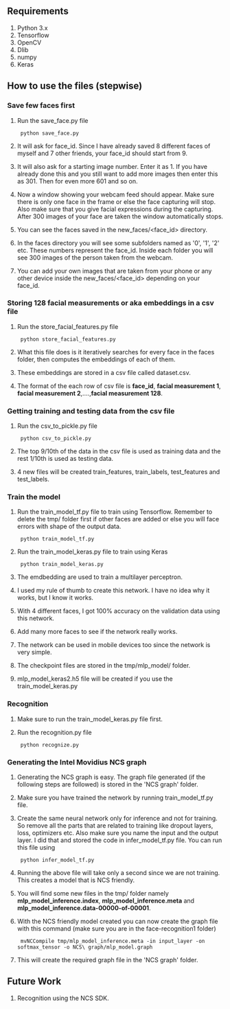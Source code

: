 ## Requirements
1. Python 3.x
2. Tensorflow
3. OpenCV
4. Dlib
5. numpy
6. Keras

## How to use the files (stepwise)

### Save few faces first

1. Run the save_face.py file

		python save_face.py

2. It will ask for face_id. Since I have already saved 8 different faces of myself and 7 other friends, your face_id should start from 9.
3. It will also ask for a starting image number. Enter it as 1. If you have already done this and you still want to add more images then enter this as 301. Then for even more 601 and so on.
4. Now a window showing your webcam feed should appear. Make sure there is only one face in the frame or else the face capturing will stop. Also make sure that you give facial expressions during the capturing. After 300 images of your face are taken the window automatically stops.
5. You can see the faces saved in the new_faces/&lt;face_id&gt; directory.
6. In the faces directory you will see some subfolders named as '0', '1', '2' etc. These numbers represent the face_id. Inside each folder you will see 300 images of the person taken from the webcam.
7. You can add your own images that are taken from your phone or any other device inside the new_faces/&lt;face_id&gt; depending on your face_id.

### Storing 128 facial measurements or aka embeddings in a csv file

1. Run the store_facial_features.py file
	
		python store_facial_features.py

2. What this file does is it iteratively searches for every face in the faces folder, then computes the embeddings of each of them.
3. These embeddings are stored in a csv file called dataset.csv.
4. The format of the each row of csv file is <b>face_id</b>, <b>facial measurement 1</b>, <b>facial measurement 2</b>,....,<b>facial measurement 128</b>.

### Getting training and testing data from the csv file

1. Run the csv_to_pickle.py file
	
		python csv_to_pickle.py

2. The top 9/10th of the data in the csv file is used as training data and the rest 1/10th is used as testing data.
3. 4 new files will be created train_features, train_labels, test_features and test_labels.

### Train the model

1. Run the train_model_tf.py file to train using Tensorflow. Remember to delete the tmp/ folder first if other faces are added or else you will face errors with shape of the output data.

		python train_model_tf.py

2. Run the train_model_keras.py file to train using Keras

		python train_model_keras.py

3. The emdbedding are used to train a multilayer perceptron.
4. I used my rule of thumb to create this network. I have no idea why it works, but I know it works.
5. With 4 different faces, I got 100% accuracy on the validation data using this network.
6. Add many more faces to see if the network really works.
7. The network can be used in mobile devices too since the network is very simple.
8. The checkpoint files are stored in the tmp/mlp_model/ folder.
9. mlp_model_keras2.h5 file will be created if you use the train_model_keras.py

### Recognition

1. Make sure to run the train_model_keras.py file first.
2. Run the recognition.py file
		
		python recognize.py

### Generating the Intel Movidius NCS graph

1. Generating the NCS graph is easy. The graph file generated (if the following steps are followed) is stored in the 'NCS graph' folder.
2. Make sure you have trained the network by running train_model_tf.py file.
3. Create the same neural network only for inference and not for training. So remove all the parts that are related to training like dropout layers, loss, optimizers etc. Also make sure you name the input and the output layer. I did that and stored the code in infer_model_tf.py file. You can run this file using
		
		python infer_model_tf.py

4. Running the above file will take only a second since we are not training. This creates a model that is NCS friendly.
5. You will find some new files in the tmp/ folder namely <b>mlp_model_inference.index</b>, <b>mlp_model_inference.meta</b> and <b>mlp_model_inference.data-00000-of-00001</b>.
6. With the NCS friendly model created you can now create the graph file with this command (make sure you are in the face-recognition1 folder)

		mvNCCompile tmp/mlp_model_inference.meta -in input_layer -on softmax_tensor -o NCS\ graph/mlp_model.graph
		
7. This will create the required graph file in the 'NCS graph' folder.

## Future Work

1. Recognition using the NCS SDK.
